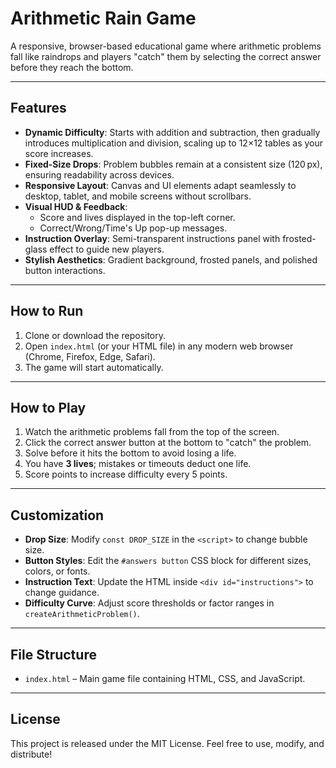 # Arithmetic Rain Game

A responsive, browser-based educational game where arithmetic problems fall like raindrops and players "catch" them by selecting the correct answer before they reach the bottom.

---

## Features

- **Dynamic Difficulty**: Starts with addition and subtraction, then gradually introduces multiplication and division, scaling up to 12×12 tables as your score increases.
- **Fixed-Size Drops**: Problem bubbles remain at a consistent size (120 px), ensuring readability across devices.
- **Responsive Layout**: Canvas and UI elements adapt seamlessly to desktop, tablet, and mobile screens without scrollbars.
- **Visual HUD & Feedback**:
  - Score and lives displayed in the top-left corner.
  - Correct/Wrong/Time's Up pop-up messages.
- **Instruction Overlay**: Semi-transparent instructions panel with frosted-glass effect to guide new players.
- **Stylish Aesthetics**: Gradient background, frosted panels, and polished button interactions.

---

## How to Run

1. Clone or download the repository.
2. Open `index.html` (or your HTML file) in any modern web browser (Chrome, Firefox, Edge, Safari).
3. The game will start automatically.

---

## How to Play

1. Watch the arithmetic problems fall from the top of the screen.
2. Click the correct answer button at the bottom to "catch" the problem.
3. Solve before it hits the bottom to avoid losing a life.
4. You have **3 lives**; mistakes or timeouts deduct one life.
5. Score points to increase difficulty every 5 points.

---

## Customization

- **Drop Size**: Modify `const DROP_SIZE` in the `<script>` to change bubble size.
- **Button Styles**: Edit the `#answers button` CSS block for different sizes, colors, or fonts.
- **Instruction Text**: Update the HTML inside `<div id="instructions">` to change guidance.
- **Difficulty Curve**: Adjust score thresholds or factor ranges in `createArithmeticProblem()`.

---

## File Structure

- `index.html` – Main game file containing HTML, CSS, and JavaScript.

---

## License

This project is released under the MIT License. Feel free to use, modify, and distribute!

